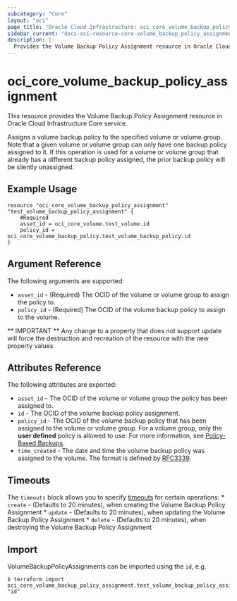 ```yaml
---
subcategory: "Core"
layout: "oci"
page_title: "Oracle Cloud Infrastructure: oci_core_volume_backup_policy_assignment"
sidebar_current: "docs-oci-resource-core-volume_backup_policy_assignment"
description: |-
  Provides the Volume Backup Policy Assignment resource in Oracle Cloud Infrastructure Core service
---
```


# oci_core_volume_backup_policy_assignment
This resource provides the Volume Backup Policy Assignment resource in Oracle Cloud Infrastructure Core service.

Assigns a volume backup policy to the specified volume or volume group. Note that a given volume or volume group can
only have one backup policy assigned to it. If this operation is used for a volume or volume group that already
has a different backup policy assigned, the prior backup policy will be silently unassigned.


## Example Usage

```hcl
resource "oci_core_volume_backup_policy_assignment" "test_volume_backup_policy_assignment" {
	#Required
	asset_id = oci_core_volume.test_volume.id
	policy_id = oci_core_volume_backup_policy.test_volume_backup_policy.id
}
```

## Argument Reference

The following arguments are supported:

* `asset_id` - (Required) The OCID of the volume or volume group to assign the policy to.
* `policy_id` - (Required) The OCID of the volume backup policy to assign to the volume.


** IMPORTANT **
Any change to a property that does not support update will force the destruction and recreation of the resource with the new property values

## Attributes Reference

The following attributes are exported:

* `asset_id` - The OCID of the volume or volume group the policy has been assigned to.
* `id` - The OCID of the volume backup policy assignment.
* `policy_id` - The OCID of the volume backup policy that has been assigned to the volume or volume group. For a volume group, only the **user defined** policy is allowed to use. For more information, see [Policy-Based Backups](https://docs.oracle.com/en-us/iaas/Content/Block/Tasks/schedulingvolumebackups.htm).
* `time_created` - The date and time the volume backup policy was assigned to the volume. The format is defined by [RFC3339](https://tools.ietf.org/html/rfc3339). 

## Timeouts

The `timeouts` block allows you to specify [timeouts](https://registry.terraform.io/providers/oracle/oci/latest/docs/guides/changing_timeouts) for certain operations:
	* `create` - (Defaults to 20 minutes), when creating the Volume Backup Policy Assignment
	* `update` - (Defaults to 20 minutes), when updating the Volume Backup Policy Assignment
	* `delete` - (Defaults to 20 minutes), when destroying the Volume Backup Policy Assignment


## Import

VolumeBackupPolicyAssignments can be imported using the `id`, e.g.

```
$ terraform import oci_core_volume_backup_policy_assignment.test_volume_backup_policy_assignment "id"
```

